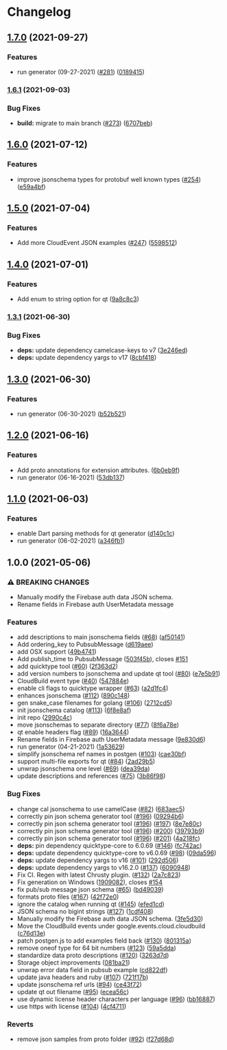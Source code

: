 # Changelog

## [1.7.0](https://www.github.com/googleapis/google-cloudevents/compare/v1.6.1...v1.7.0) (2021-09-27)


### Features

* run generator (09-27-2021) ([#281](https://www.github.com/googleapis/google-cloudevents/issues/281)) ([0189415](https://www.github.com/googleapis/google-cloudevents/commit/0189415cb2ce46151853f87d654a172adda9ca83))

### [1.6.1](https://www.github.com/googleapis/google-cloudevents/compare/v1.6.0...v1.6.1) (2021-09-03)


### Bug Fixes

* **build:** migrate to main branch ([#273](https://www.github.com/googleapis/google-cloudevents/issues/273)) ([6707beb](https://www.github.com/googleapis/google-cloudevents/commit/6707beb028f6c98d11a004dab8d20ed5ae770b28))

## [1.6.0](https://www.github.com/googleapis/google-cloudevents/compare/v1.5.0...v1.6.0) (2021-07-12)


### Features

* improve jsonschema types for protobuf well known types ([#254](https://www.github.com/googleapis/google-cloudevents/issues/254)) ([e59a4bf](https://www.github.com/googleapis/google-cloudevents/commit/e59a4bfd8d8777a4415062533b0fc08712e0f292))

## [1.5.0](https://www.github.com/googleapis/google-cloudevents/compare/v1.4.0...v1.5.0) (2021-07-04)


### Features

* Add more CloudEvent JSON examples ([#247](https://www.github.com/googleapis/google-cloudevents/issues/247)) ([5598512](https://www.github.com/googleapis/google-cloudevents/commit/55985127083e688934ed0d0dbba41664865eb1ed))

## [1.4.0](https://www.github.com/googleapis/google-cloudevents/compare/v1.3.1...v1.4.0) (2021-07-01)


### Features

* Add enum to string option for qt ([9a8c8c3](https://www.github.com/googleapis/google-cloudevents/commit/9a8c8c3a7dba1d2fb76645e5d986633041b9397a))

### [1.3.1](https://www.github.com/googleapis/google-cloudevents/compare/v1.3.0...v1.3.1) (2021-06-30)


### Bug Fixes

* **deps:** update dependency camelcase-keys to v7 ([3e246ed](https://www.github.com/googleapis/google-cloudevents/commit/3e246ede4af7646d2e12cc1742d7d568b4ecbb80))
* **deps:** update dependency yargs to v17 ([8cbf418](https://www.github.com/googleapis/google-cloudevents/commit/8cbf418988d0171848f0a9725233c6aa3c3d52fc))

## [1.3.0](https://www.github.com/googleapis/google-cloudevents/compare/v1.2.0...v1.3.0) (2021-06-30)


### Features

* run generator (06-30-2021) ([b52b521](https://www.github.com/googleapis/google-cloudevents/commit/b52b521555e12b6110f7d2b6afcbc007ff899625))

## [1.2.0](https://www.github.com/googleapis/google-cloudevents/compare/v1.1.0...v1.2.0) (2021-06-16)


### Features

* Add proto annotations for extension attributes. ([6b0eb9f](https://www.github.com/googleapis/google-cloudevents/commit/6b0eb9f3dbe1591664849d67b332eb43af3741c4))
* run generator (06-16-2021) ([53db137](https://www.github.com/googleapis/google-cloudevents/commit/53db137a47468eb2827f6c14dd99e693307b614a))

## [1.1.0](https://www.github.com/googleapis/google-cloudevents/compare/v1.0.0...v1.1.0) (2021-06-03)


### Features

* enable Dart parsing methods for qt generator ([d140c1c](https://www.github.com/googleapis/google-cloudevents/commit/d140c1cbc033da488acfc7d9d3b601773c810ac6))
* run generator (06-02-2021) ([a346fb1](https://www.github.com/googleapis/google-cloudevents/commit/a346fb11330cacc2f5dd1b12d76627854cbebd45))

## 1.0.0 (2021-05-06)


### ⚠ BREAKING CHANGES

* Manually modify the Firebase auth data JSON schema.
* Rename fields in Firebase auth UserMetadata message

### Features

* add descriptions to main jsonschema fields ([#68](https://www.github.com/googleapis/google-cloudevents/issues/68)) ([af50141](https://www.github.com/googleapis/google-cloudevents/commit/af50141cea3707b98154535d5447d4ae69b968dd))
* Add ordering_key to PubsubMessage ([d619aee](https://www.github.com/googleapis/google-cloudevents/commit/d619aee336c4a4e09127736626e4d03cee8cf745))
* add OSX support ([49b4741](https://www.github.com/googleapis/google-cloudevents/commit/49b4741907572f43249d3090df2a1362a355b44f))
* Add publish_time to PubsubMessage ([503f45b](https://www.github.com/googleapis/google-cloudevents/commit/503f45bd0fb70665937aec307ec6d2559a084fe4)), closes [#151](https://www.github.com/googleapis/google-cloudevents/issues/151)
* add quicktype tool ([#60](https://www.github.com/googleapis/google-cloudevents/issues/60)) ([2f363d2](https://www.github.com/googleapis/google-cloudevents/commit/2f363d24bbb3428a92c5838d5d25629d8817719e))
* add version numbers to jsonschema and update qt tool ([#80](https://www.github.com/googleapis/google-cloudevents/issues/80)) ([e7e5b91](https://www.github.com/googleapis/google-cloudevents/commit/e7e5b911841649abec744ab9cb1ff778845a121c))
* CloudBuild event type ([#40](https://www.github.com/googleapis/google-cloudevents/issues/40)) ([547884e](https://www.github.com/googleapis/google-cloudevents/commit/547884e212bf7b83119b672218e79c08a1161383))
* enable cli flags to quicktype wrapper ([#63](https://www.github.com/googleapis/google-cloudevents/issues/63)) ([a2d1fc4](https://www.github.com/googleapis/google-cloudevents/commit/a2d1fc4983fb11f4b9a97d9f2a46e3c080a2c2e3))
* enhances jsonschema ([#112](https://www.github.com/googleapis/google-cloudevents/issues/112)) ([890c148](https://www.github.com/googleapis/google-cloudevents/commit/890c1481557b80d8c514bcd7a6eacd0b213fc7a5))
* gen snake_case filenames for golang ([#106](https://www.github.com/googleapis/google-cloudevents/issues/106)) ([2712cd5](https://www.github.com/googleapis/google-cloudevents/commit/2712cd5b04152a20660d80ef85ca59cfe193daf3))
* init jsonschema catalog ([#113](https://www.github.com/googleapis/google-cloudevents/issues/113)) ([6f8e8af](https://www.github.com/googleapis/google-cloudevents/commit/6f8e8af9baf6d5464d4e6e09881362cf986089df))
* init repo ([2990c4c](https://www.github.com/googleapis/google-cloudevents/commit/2990c4c6267f5de69471fac91f1cf91a3d2d3518))
* move jsonschemas to separate directory ([#77](https://www.github.com/googleapis/google-cloudevents/issues/77)) ([8f6a78e](https://www.github.com/googleapis/google-cloudevents/commit/8f6a78e99388099c247bbb14498dd3f3370408d5))
* qt enable headers flag ([#89](https://www.github.com/googleapis/google-cloudevents/issues/89)) ([16a3644](https://www.github.com/googleapis/google-cloudevents/commit/16a3644614b00cbf30a2545b9998e34f0662ff5f))
* Rename fields in Firebase auth UserMetadata message ([9e830d6](https://www.github.com/googleapis/google-cloudevents/commit/9e830d64984e03baab8b16751d89fdf55fa188b6))
* run generator (04-21-2021) ([1a53629](https://www.github.com/googleapis/google-cloudevents/commit/1a53629cf9007b98c6e9812695b31c693f782061))
* simplify jsonschema ref names in postgen ([#103](https://www.github.com/googleapis/google-cloudevents/issues/103)) ([cae30bf](https://www.github.com/googleapis/google-cloudevents/commit/cae30bf4f78365d8c7a787443b1725b26f39d691))
* support multi-file exports for qt ([#84](https://www.github.com/googleapis/google-cloudevents/issues/84)) ([2ad29b5](https://www.github.com/googleapis/google-cloudevents/commit/2ad29b5132bcf1572b0ce240e1bcf7e757a7b7b3))
* unwrap jsonschema one level ([#69](https://www.github.com/googleapis/google-cloudevents/issues/69)) ([dea39da](https://www.github.com/googleapis/google-cloudevents/commit/dea39dac2ca54fe2eb209b5650814ab9a9c6cede))
* update descriptions and references ([#75](https://www.github.com/googleapis/google-cloudevents/issues/75)) ([3b86f98](https://www.github.com/googleapis/google-cloudevents/commit/3b86f982fc30d0aef5e37eb6b658bcf21f95fff3))


### Bug Fixes

* change cal jsonschema to use camelCase ([#82](https://www.github.com/googleapis/google-cloudevents/issues/82)) ([683aec5](https://www.github.com/googleapis/google-cloudevents/commit/683aec5ecf1757bb1848aca468504f5a0033fe15))
* correctly pin json schema generator tool ([#196](https://www.github.com/googleapis/google-cloudevents/issues/196)) ([09294b6](https://www.github.com/googleapis/google-cloudevents/commit/09294b6d1f84e46189c9adc0cde8c9de38f7768b))
* correctly pin json schema generator tool ([#196](https://www.github.com/googleapis/google-cloudevents/issues/196)) ([#197](https://www.github.com/googleapis/google-cloudevents/issues/197)) ([8e7e80c](https://www.github.com/googleapis/google-cloudevents/commit/8e7e80c5540bba2024eaf5050acf626439821ab9))
* correctly pin json schema generator tool ([#196](https://www.github.com/googleapis/google-cloudevents/issues/196)) ([#200](https://www.github.com/googleapis/google-cloudevents/issues/200)) ([39793b9](https://www.github.com/googleapis/google-cloudevents/commit/39793b991571ef9ba1753cffd56329b27289623d))
* correctly pin json schema generator tool ([#196](https://www.github.com/googleapis/google-cloudevents/issues/196)) ([#201](https://www.github.com/googleapis/google-cloudevents/issues/201)) ([4a218fc](https://www.github.com/googleapis/google-cloudevents/commit/4a218fc86b9fe4e57a612f312ff99d0d5c8eb180))
* **deps:** pin dependency quicktype-core to 6.0.69 ([#146](https://www.github.com/googleapis/google-cloudevents/issues/146)) ([fc742ac](https://www.github.com/googleapis/google-cloudevents/commit/fc742ace41f7854ed67e3314af45d7e5c5260654))
* **deps:** update dependency quicktype-core to v6.0.69 ([#98](https://www.github.com/googleapis/google-cloudevents/issues/98)) ([09da596](https://www.github.com/googleapis/google-cloudevents/commit/09da596a810068f6580041dc840f80d5c80beecc))
* **deps:** update dependency yargs to v16 ([#101](https://www.github.com/googleapis/google-cloudevents/issues/101)) ([292d506](https://www.github.com/googleapis/google-cloudevents/commit/292d5063a71383cc83bde06a0083debf841cefe9))
* **deps:** update dependency yargs to v16.2.0 ([#137](https://www.github.com/googleapis/google-cloudevents/issues/137)) ([6090948](https://www.github.com/googleapis/google-cloudevents/commit/609094887929df753cf0ac040ee532f8c1a8546d))
* Fix CI. Regen with latest Chrusty plugin. ([#132](https://www.github.com/googleapis/google-cloudevents/issues/132)) ([2a7c823](https://www.github.com/googleapis/google-cloudevents/commit/2a7c823d9fdb4f9ec09b65113f0911c05ace0ff8))
* Fix generation on Windows ([1909082](https://www.github.com/googleapis/google-cloudevents/commit/190908255564974d0bacdd9d1c4afa107f0dc495)), closes [#154](https://www.github.com/googleapis/google-cloudevents/issues/154)
* fix pub/sub message json schema ([#65](https://www.github.com/googleapis/google-cloudevents/issues/65)) ([bd49039](https://www.github.com/googleapis/google-cloudevents/commit/bd49039a16e594cfeb1947baf316ea5b6b3e0390))
* formats proto files ([#167](https://www.github.com/googleapis/google-cloudevents/issues/167)) ([42f72e0](https://www.github.com/googleapis/google-cloudevents/commit/42f72e07dfbe606e071338007a8a060eff1a7c8e))
* ignore the catalog when running qt ([#145](https://www.github.com/googleapis/google-cloudevents/issues/145)) ([efed1cd](https://www.github.com/googleapis/google-cloudevents/commit/efed1cda2e660c0c4fe0ad676921c7cdd88e2d85))
* JSON schema no bigint strings ([#127](https://www.github.com/googleapis/google-cloudevents/issues/127)) ([1cdf408](https://www.github.com/googleapis/google-cloudevents/commit/1cdf4081652ae72c17ca64a3607aceef3bcf621c))
* Manually modify the Firebase auth data JSON schema. ([3fe5d30](https://www.github.com/googleapis/google-cloudevents/commit/3fe5d3010c39a695436eb83c560dc703be6cac36))
* Move the CloudBuild events under google.events.cloud.cloudbuild ([c76d13e](https://www.github.com/googleapis/google-cloudevents/commit/c76d13e4159bd707aa32319e046e267f6d206cf3))
* patch postgen.js to add examples field back ([#130](https://www.github.com/googleapis/google-cloudevents/issues/130)) ([801315a](https://www.github.com/googleapis/google-cloudevents/commit/801315a9305daba35c167525eb951e079f44cf58))
* remove oneof type for 64 bit numbers ([#123](https://www.github.com/googleapis/google-cloudevents/issues/123)) ([59a5dda](https://www.github.com/googleapis/google-cloudevents/commit/59a5dda8c3db0dc993dd6577edeba5e428be4186))
* standardize data proto descriptions ([#120](https://www.github.com/googleapis/google-cloudevents/issues/120)) ([3263d7d](https://www.github.com/googleapis/google-cloudevents/commit/3263d7d01860134221a1abf7a98cbeb5899a78e8))
* Storage object improvements ([081ba21](https://www.github.com/googleapis/google-cloudevents/commit/081ba213a3f503c010d29159bc40fe0d47401346))
* unwrap error data field in pubsub example ([cd822df](https://www.github.com/googleapis/google-cloudevents/commit/cd822dfc422eb9542c7e73765718179cd211e033))
* update java headers and ruby ([#107](https://www.github.com/googleapis/google-cloudevents/issues/107)) ([721f17b](https://www.github.com/googleapis/google-cloudevents/commit/721f17bd0ea56b085b6f0b7ec66bb7aeb1d96b0e))
* update jsonschema ref urls ([#94](https://www.github.com/googleapis/google-cloudevents/issues/94)) ([ce43f72](https://www.github.com/googleapis/google-cloudevents/commit/ce43f72c13382cc42d34e87278e2159f3273d33d))
* update qt out filename ([#95](https://www.github.com/googleapis/google-cloudevents/issues/95)) ([ecea56c](https://www.github.com/googleapis/google-cloudevents/commit/ecea56c1a3eba1c36079d658e3c7f9bef8807ec0))
* use dynamic license header characters per language ([#96](https://www.github.com/googleapis/google-cloudevents/issues/96)) ([bb16887](https://www.github.com/googleapis/google-cloudevents/commit/bb168877a804fcafa63ba3c6a9adaa8e19ef3222))
* use https with license ([#104](https://www.github.com/googleapis/google-cloudevents/issues/104)) ([4cf4711](https://www.github.com/googleapis/google-cloudevents/commit/4cf4711850a99c603c27cca7502ca45851076d00))


### Reverts

* remove json samples from proto folder ([#92](https://www.github.com/googleapis/google-cloudevents/issues/92)) ([f27d68d](https://www.github.com/googleapis/google-cloudevents/commit/f27d68dc7cea6f7345830280af89c10d4c62b243))
